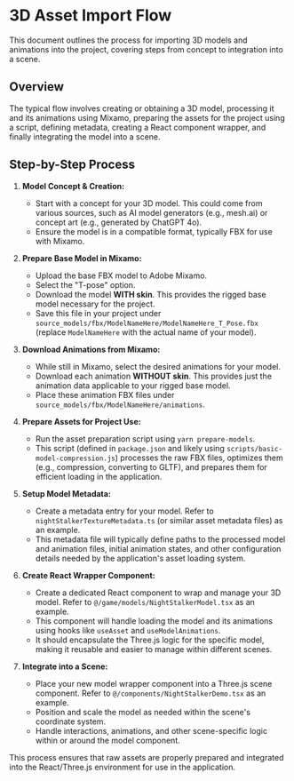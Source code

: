 # 3D Asset Import Flow

This document outlines the process for importing 3D models and animations into the project, covering steps from concept to integration into a scene.

## Overview

The typical flow involves creating or obtaining a 3D model, processing it and its animations using Mixamo, preparing the assets for the project using a script, defining metadata, creating a React component wrapper, and finally integrating the model into a scene.

## Step-by-Step Process

1.  **Model Concept & Creation:**

    - Start with a concept for your 3D model. This could come from various sources, such as AI model generators (e.g., mesh.ai) or concept art (e.g., generated by ChatGPT 4o).
    - Ensure the model is in a compatible format, typically FBX for use with Mixamo.

2.  **Prepare Base Model in Mixamo:**

    - Upload the base FBX model to Adobe Mixamo.
    - Select the "T-pose" option.
    - Download the model **WITH skin**. This provides the rigged base model necessary for the project.
    - Save this file in your project under `source_models/fbx/ModelNameHere/ModelNameHere_T_Pose.fbx` (replace `ModelNameHere` with the actual name of your model).

3.  **Download Animations from Mixamo:**

    - While still in Mixamo, select the desired animations for your model.
    - Download each animation **WITHOUT skin**. This provides just the animation data applicable to your rigged base model.
    - Place these animation FBX files under `source_models/fbx/ModelNameHere/animations`.

4.  **Prepare Assets for Project Use:**

    - Run the asset preparation script using `yarn prepare-models`.
    - This script (defined in `package.json` and likely using `scripts/basic-model-compression.js`) processes the raw FBX files, optimizes them (e.g., compression, converting to GLTF), and prepares them for efficient loading in the application.

5.  **Setup Model Metadata:**

    - Create a metadata entry for your model. Refer to `nightStalkerTextureMetadata.ts` (or similar asset metadata files) as an example.
    - This metadata file will typically define paths to the processed model and animation files, initial animation states, and other configuration details needed by the application's asset loading system.

6.  **Create React Wrapper Component:**

    - Create a dedicated React component to wrap and manage your 3D model. Refer to `@/game/models/NightStalkerModel.tsx` as an example.
    - This component will handle loading the model and its animations using hooks like `useAsset` and `useModelAnimations`.
    - It should encapsulate the Three.js logic for the specific model, making it reusable and easier to manage within different scenes.

7.  **Integrate into a Scene:**
    - Place your new model wrapper component into a Three.js scene component. Refer to `@/components/NightStalkerDemo.tsx` as an example.
    - Position and scale the model as needed within the scene's coordinate system.
    - Handle interactions, animations, and other scene-specific logic within or around the model component.

This process ensures that raw assets are properly prepared and integrated into the React/Three.js environment for use in the application.

